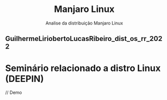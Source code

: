 <p align="center">
 
  <h1 align="center">Manjaro Linux</h1>
   
  <p align="center">
    Analise da distribuição Manjaro Linux

## GuilhermeLiriobertoLucasRibeiro_dist_os_rr_2022
# Seminário relacionado a distro Linux (DEEPIN)

//
Demo

